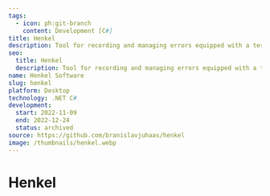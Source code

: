 ```yaml
---
tags:
  - icon: ph:git-branch
    content: Development [C#]
title: Henkel
description: Tool for recording and managing errors equipped with a terminal interface
seo:
  title: Henkel
  description: Tool for recording and managing errors equipped with a terminal interface
name: Henkel Software
slug: henkel
platform: Desktop
technology: .NET C#
development:
  start: 2022-11-09
  end: 2022-12-24
  status: archived
source: https://github.com/branislavjuhaas/henkel
image: /thumbnails/henkel.webp
---
```


# Henkel
